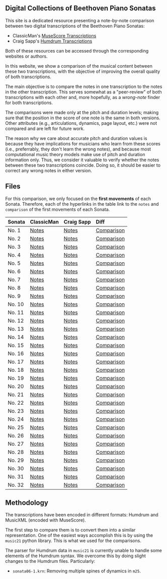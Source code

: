 ## Digital Collections of Beethoven Piano Sonatas

This site is a dedicated resource presenting a note-by-note comparison between two digital transcriptions of the Beethoven Piano Sonatas:

- ClassicMan's [MuseScore Transcriptions](https://musescore.com/user/19710/sets/54311)
- Craig Sapp's [Humdrum Transcriptions](http://kern.humdrum.org/search?s=t&keyword=Beethoven)

Both of these resources can be accessed through the corresponding websites or authors.

In this website, we show a comparison of the musical content between these two transcriptions, with the objective of improving the overall quality of both transcriptions.

The main objective is to compare the notes in one transcription to the notes in the other transcription. This serves somewhat as a "peer-review" of both transcriptions with each other and, more hopefully, as a *wrong-note* finder for both transcriptions.

The comparisons were made only at the pitch and duration levels; making sure that the position in the score of one note is the same in both versions. Other attributes (e.g., articulations, dynamics, page layout, etc.) were not compared and are left for future work.

The reason why we care about accurate pitch and duration values is because they have implications for musicians who learn from these scores (i.e., preferrably, they don't learn the wrong notes), and because most computational music theory models make use of pitch and duration information only. Thus, we consider it valuable to verify whether the notes between these two transcriptions coincide. Doing so, it should be easier to correct any wrong notes in either version.

## Files

For this comparison, we only focused on the **first movements** of each Sonata. Therefore, each of the hyperlinks in the table link to the `notes` and `comparison` of the first movements of each Sonata.


| Sonata  | ClassicMan                         | Craig Sapp                   | Diff                               |
|:--------|:-----------------------------------|:-----------------------------|:-----------------------------------|
| No. 1   | [Notes](assets/1_classicman.txt)   | [Notes](assets/1_sapp.txt)   | [Comparison](assets/1_diff.html)   |
| No. 2   | [Notes](assets/2_classicman.txt)   | [Notes](assets/2_sapp.txt)   | [Comparison](assets/2_diff.html)   |
| No. 3   | [Notes](assets/3_classicman.txt)   | [Notes](assets/3_sapp.txt)   | [Comparison](assets/3_diff.html)   |
| No. 4   | [Notes](assets/4_classicman.txt)   | [Notes](assets/4_sapp.txt)   | [Comparison](assets/4_diff.html)   |
| No. 5   | [Notes](assets/5_classicman.txt)   | [Notes](assets/5_sapp.txt)   | [Comparison](assets/5_diff.html)   |
| No. 6   | [Notes](assets/6_classicman.txt)   | [Notes](assets/6_sapp.txt)   | [Comparison](assets/6_diff.html)   |
| No. 7   | [Notes](assets/7_classicman.txt)   | [Notes](assets/7_sapp.txt)   | [Comparison](assets/7_diff.html)   |
| No. 8   | [Notes](assets/8_classicman.txt)   | [Notes](assets/8_sapp.txt)   | [Comparison](assets/8_diff.html)   |
| No. 9   | [Notes](assets/9_classicman.txt)   | [Notes](assets/9_sapp.txt)   | [Comparison](assets/9_diff.html)   |
| No. 10  | [Notes](assets/10_classicman.txt)  | [Notes](assets/10_sapp.txt)  | [Comparison](assets/10_diff.html)  |
| No. 11  | [Notes](assets/11_classicman.txt)  | [Notes](assets/11_sapp.txt)  | [Comparison](assets/11_diff.html)  |
| No. 12  | [Notes](assets/12_classicman.txt)  | [Notes](assets/12_sapp.txt)  | [Comparison](assets/12_diff.html)  |
| No. 13  | [Notes](assets/13_classicman.txt)  | [Notes](assets/13_sapp.txt)  | [Comparison](assets/13_diff.html)  |
| No. 14  | [Notes](assets/14_classicman.txt)  | [Notes](assets/14_sapp.txt)  | [Comparison](assets/14_diff.html)  |
| No. 15  | [Notes](assets/15_classicman.txt)  | [Notes](assets/15_sapp.txt)  | [Comparison](assets/15_diff.html)  |
| No. 16  | [Notes](assets/16_classicman.txt)  | [Notes](assets/16_sapp.txt)  | [Comparison](assets/16_diff.html)  |
| No. 17  | [Notes](assets/17_classicman.txt)  | [Notes](assets/17_sapp.txt)  | [Comparison](assets/17_diff.html)  |
| No. 18  | [Notes](assets/18_classicman.txt)  | [Notes](assets/18_sapp.txt)  | [Comparison](assets/18_diff.html)  |
| No. 19  | [Notes](assets/19_classicman.txt)  | [Notes](assets/19_sapp.txt)  | [Comparison](assets/19_diff.html)  |
| No. 20  | [Notes](assets/20_classicman.txt)  | [Notes](assets/20_sapp.txt)  | [Comparison](assets/20_diff.html)  |
| No. 21  | [Notes](assets/21_classicman.txt)  | [Notes](assets/21_sapp.txt)  | [Comparison](assets/21_diff.html)  |
| No. 22  | [Notes](assets/22_classicman.txt)  | [Notes](assets/22_sapp.txt)  | [Comparison](assets/22_diff.html)  |
| No. 23  | [Notes](assets/23_classicman.txt)  | [Notes](assets/23_sapp.txt)  | [Comparison](assets/23_diff.html)  |
| No. 24  | [Notes](assets/24_classicman.txt)  | [Notes](assets/24_sapp.txt)  | [Comparison](assets/24_diff.html)  |
| No. 25  | [Notes](assets/25_classicman.txt)  | [Notes](assets/25_sapp.txt)  | [Comparison](assets/25_diff.html)  |
| No. 26  | [Notes](assets/26_classicman.txt)  | [Notes](assets/26_sapp.txt)  | [Comparison](assets/26_diff.html)  |
| No. 27  | [Notes](assets/27_classicman.txt)  | [Notes](assets/27_sapp.txt)  | [Comparison](assets/27_diff.html)  |
| No. 28  | [Notes](assets/28_classicman.txt)  | [Notes](assets/28_sapp.txt)  | [Comparison](assets/28_diff.html)  |
| No. 29  | [Notes](assets/29_classicman.txt)  | [Notes](assets/29_sapp.txt)  | [Comparison](assets/29_diff.html)  |
| No. 30  | [Notes](assets/30_classicman.txt)  | [Notes](assets/30_sapp.txt)  | [Comparison](assets/30_diff.html)  |
| No. 31  | [Notes](assets/31_classicman.txt)  | [Notes](assets/31_sapp.txt)  | [Comparison](assets/31_diff.html)  |
| No. 32  | [Notes](assets/32_classicman.txt)  | [Notes](assets/32_sapp.txt)  | [Comparison](assets/32_diff.html)  |


## Methodology

The transcriptions have been encoded in different formats: Humdrum and MusicXML (encoded with MuseScore).

The first step to compare them is to convert them into a similar representation. One of the easiest ways accomplish this is by using the `music21` python library. This is what we used for the comparisons.

The parser for Humdrum data in `music21` is currently unable to handle some elements of the Humdrum syntax. We overcome this by doing slight changes to the Humdrum files. Particularly:

- `sonata06-1.krn`: Removing multiple spines of dynamics in `m25`.